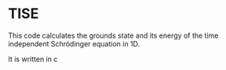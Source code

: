 # TISE
This code calculates the grounds state and its energy of the time independent Schrödinger equation in 1D.

It is written in c
